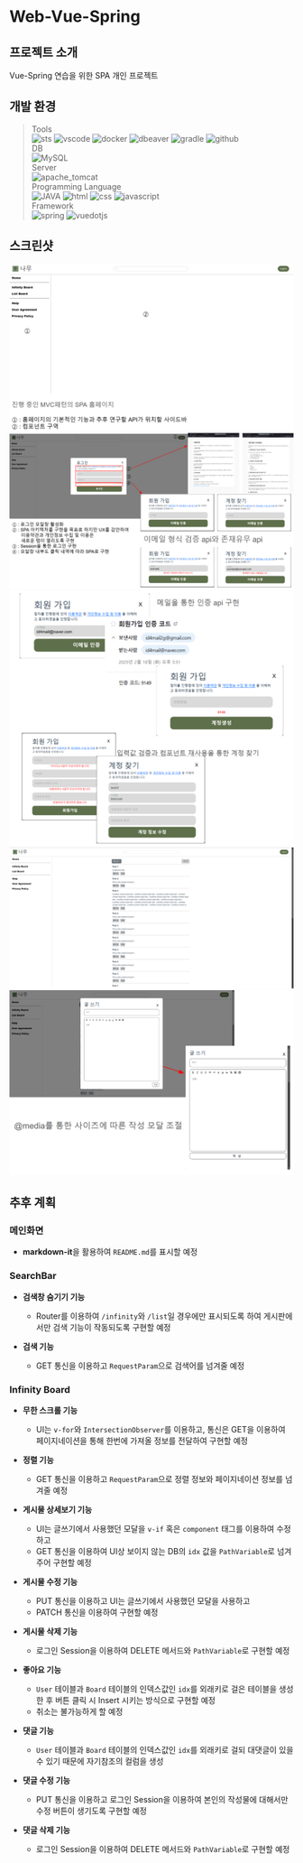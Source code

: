 # Web-Vue-Spring

## 프로젝트 소개
Vue-Spring 연습을 위한 SPA 개인 프로젝트

## 개발 환경
> Tools  
![sts](https://img.shields.io/badge/sts-6DB33F?style=for-the-badge&logo=spring&logoColor=white)
![vscode](https://img.shields.io/badge/vscode-669DF6?style=for-the-badge&logo=vscode&logoColor=white)
![docker](https://img.shields.io/badge/docker-2496ED?style=for-the-badge&logo=docker&logoColor=white)
![dbeaver](https://img.shields.io/badge/dbeaver-382923?style=for-the-badge&logo=dbeaver&logoColor=white)
![gradle](https://img.shields.io/badge/gradle-02303A?style=for-the-badge&logo=gradle&logoColor=white)
![github](https://img.shields.io/badge/github-181717?style=for-the-badge&logo=github&logoColor=white)  
> DB  
![MySQL](https://img.shields.io/badge/mysql-4479A1?style=for-the-badge&logo=mysql&logoColor=white)  
> Server  
![apache_tomcat](https://img.shields.io/badge/apache_tomcat-F8DC75?style=for-the-badge&logo=apachetomcat&logoColor=black)  
> Programming Language  
![JAVA](https://img.shields.io/badge/JAVA-007396?style=for-the-badge&logo=java&logoColor=white)
![html](https://img.shields.io/badge/html-E34F26?style=for-the-badge&logo=html5&logoColor=white)
![css](https://img.shields.io/badge/css-1572B6?style=for-the-badge&logo=css3&logoColor=white)
![javascript](https://img.shields.io/badge/javascript-F7DF1E?style=for-the-badge&logo=javascript&logoColor=black)  
> Framework  
![spring](https://img.shields.io/badge/spring-6DB33F?style=for-the-badge&logo=spring&logoColor=white)
![vuedotjs](https://img.shields.io/badge/vuedotjs-4FC08D?style=for-the-badge&logo=vuedotjs&logoColor=white)  

## 스크린샷
![1](https://github.com/hi-inbeom/Web-Vue-Spring/blob/main/readme-images/1.png)
![2](https://github.com/hi-inbeom/Web-Vue-Spring/blob/main/readme-images/2.png)
![3](https://github.com/hi-inbeom/Web-Vue-Spring/blob/main/readme-images/3.png)
![4](https://github.com/hi-inbeom/Web-Vue-Spring/blob/main/readme-images/4.png)
![5](https://github.com/hi-inbeom/Web-Vue-Spring/blob/main/readme-images/5.png)

## 추후 계획

### 메인화면
- **markdown-it**을 활용하여 `README.md`를 표시할 예정

### SearchBar
- **검색창 숨기기 기능**  
  - Router를 이용하여 `/infinity`와 `/list`일 경우에만 표시되도록 하여 게시판에서만 검색 기능이 작동되도록 구현할 예정

- **검색 기능**  
  - GET 통신을 이용하고 `RequestParam`으로 검색어를 넘겨줄 예정

### Infinity Board
- **무한 스크롤 기능**  
  - UI는 `v-for`와 `IntersectionObserver`를 이용하고, 통신은 GET을 이용하여 페이지네이션을 통해 한번에 가져올 정보를 전달하여 구현할 예정

- **정렬 기능**  
  - GET 통신을 이용하고 `RequestParam`으로 정렬 정보와 페이지네이션 정보를 넘겨줄 예정

- **게시물 상세보기 기능**  
  - UI는 글쓰기에서 사용했던 모달을 `v-if` 혹은 `component` 태그를 이용하여 수정하고  
  - GET 통신을 이용하여 UI상 보이지 않는 DB의 `idx` 값을 `PathVariable`로 넘겨주어 구현할 예정

- **게시물 수정 기능**  
  - PUT 통신을 이용하고 UI는 글쓰기에서 사용했던 모달을 사용하고  
  - PATCH 통신을 이용하여 구현할 예정

- **게시물 삭제 기능**  
  - 로그인 Session을 이용하여 DELETE 메서드와 `PathVariable`로 구현할 예정

- **좋아요 기능**  
  - `User` 테이블과 `Board` 테이블의 인덱스값인 `idx`를 외래키로 걸은 테이블을 생성한 후 버튼 클릭 시 Insert 시키는 방식으로 구현할 예정  
  - 취소는 불가능하게 할 예정

- **댓글 기능**  
  - `User` 테이블과 `Board` 테이블의 인덱스값인 `idx`를 외래키로 걸되 대댓글이 있을 수 있기 때문에 자기참조의 컬럼을 생성

- **댓글 수정 기능**  
  - PUT 통신을 이용하고 로그인 Session을 이용하여 본인의 작성물에 대해서만 수정 버튼이 생기도록 구현할 예정

- **댓글 삭제 기능**  
  - 로그인 Session을 이용하여 DELETE 메서드와 `PathVariable`로 구현할 예정
